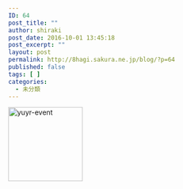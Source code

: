```yaml
---
ID: 64
post_title: ""
author: shiraki
post_date: 2016-10-01 13:45:18
post_excerpt: ""
layout: post
permalink: http://8hagi.sakura.ne.jp/blog/?p=64
published: false
tags: [ ]
categories:
  - 未分類
---
```

<a href="http://8hagi.sakura.ne.jp/blog/wp-content/uploads/2016/10/yuyr-event.jpg"><img class="alignnone size-thumbnail wp-image-63" src="http://8hagi.sakura.ne.jp/blog/wp-content/uploads/2016/10/yuyr-event-150x150.jpg" alt="yuyr-event" width="150" height="150" /></a>